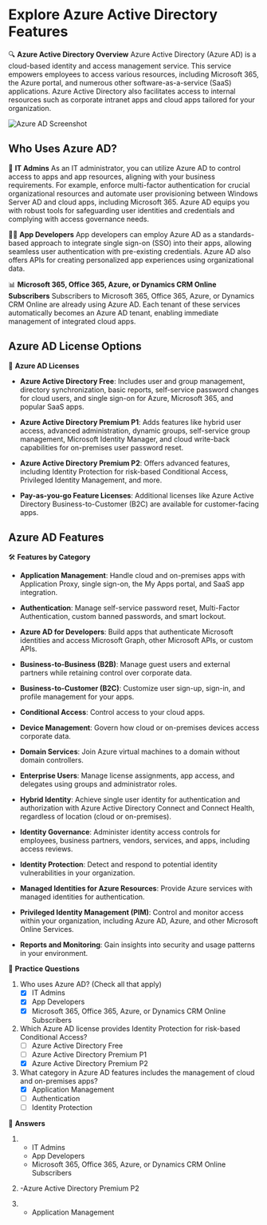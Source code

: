 # Explore Azure Active Directory Features

🔍 **Azure Active Directory Overview**
Azure Active Directory (Azure AD) is a cloud-based identity and access management service. This service empowers employees to access various resources, including Microsoft 365, the Azure portal, and numerous other software-as-a-service (SaaS) applications. Azure Active Directory also facilitates access to internal resources such as corporate intranet apps and cloud apps tailored for your organization.

![Azure AD Screenshot](https://learn.microsoft.com/en-us/training/wwl-azure/azure-active-directory/media/azure-active-directory-features-2f5b251f.png)

## Who Uses Azure AD?

👤 **IT Admins**
As an IT administrator, you can utilize Azure AD to control access to apps and app resources, aligning with your business requirements. For example, enforce multi-factor authentication for crucial organizational resources and automate user provisioning between Windows Server AD and cloud apps, including Microsoft 365. Azure AD equips you with robust tools for safeguarding user identities and credentials and complying with access governance needs.

👩‍💻 **App Developers**
App developers can employ Azure AD as a standards-based approach to integrate single sign-on (SSO) into their apps, allowing seamless user authentication with pre-existing credentials. Azure AD also offers APIs for creating personalized app experiences using organizational data.

📊 **Microsoft 365, Office 365, Azure, or Dynamics CRM Online Subscribers**
Subscribers to Microsoft 365, Office 365, Azure, or Dynamics CRM Online are already using Azure AD. Each tenant of these services automatically becomes an Azure AD tenant, enabling immediate management of integrated cloud apps.

## Azure AD License Options

💼 **Azure AD Licenses**
- **Azure Active Directory Free**: Includes user and group management, directory synchronization, basic reports, self-service password changes for cloud users, and single sign-on for Azure, Microsoft 365, and popular SaaS apps.

- **Azure Active Directory Premium P1**: Adds features like hybrid user access, advanced administration, dynamic groups, self-service group management, Microsoft Identity Manager, and cloud write-back capabilities for on-premises user password reset.

- **Azure Active Directory Premium P2**: Offers advanced features, including Identity Protection for risk-based Conditional Access, Privileged Identity Management, and more.

- **Pay-as-you-go Feature Licenses**: Additional licenses like Azure Active Directory Business-to-Customer (B2C) are available for customer-facing apps.

## Azure AD Features

🛠️ **Features by Category**

- **Application Management**: Handle cloud and on-premises apps with Application Proxy, single sign-on, the My Apps portal, and SaaS app integration.

- **Authentication**: Manage self-service password reset, Multi-Factor Authentication, custom banned passwords, and smart lockout.

- **Azure AD for Developers**: Build apps that authenticate Microsoft identities and access Microsoft Graph, other Microsoft APIs, or custom APIs.

- **Business-to-Business (B2B)**: Manage guest users and external partners while retaining control over corporate data.

- **Business-to-Customer (B2C)**: Customize user sign-up, sign-in, and profile management for your apps.

- **Conditional Access**: Control access to your cloud apps.

- **Device Management**: Govern how cloud or on-premises devices access corporate data.

- **Domain Services**: Join Azure virtual machines to a domain without domain controllers.

- **Enterprise Users**: Manage license assignments, app access, and delegates using groups and administrator roles.

- **Hybrid Identity**: Achieve single user identity for authentication and authorization with Azure Active Directory Connect and Connect Health, regardless of location (cloud or on-premises).

- **Identity Governance**: Administer identity access controls for employees, business partners, vendors, services, and apps, including access reviews.

- **Identity Protection**: Detect and respond to potential identity vulnerabilities in your organization.

- **Managed Identities for Azure Resources**: Provide Azure services with managed identities for authentication.

- **Privileged Identity Management (PIM)**: Control and monitor access within your organization, including Azure AD, Azure, and other Microsoft Online Services.

- **Reports and Monitoring**: Gain insights into security and usage patterns in your environment.

📝 **Practice Questions**

1. Who uses Azure AD? (Check all that apply)
   - [x] IT Admins
   - [x] App Developers
   - [x] Microsoft 365, Office 365, Azure, or Dynamics CRM Online Subscribers

2. Which Azure AD license provides Identity Protection for risk-based Conditional Access?
   - [ ] Azure Active Directory Free
   - [ ] Azure Active Directory Premium P1
   - [x] Azure Active Directory Premium P2

3. What category in Azure AD features includes the management of cloud and on-premises apps?
   - [x] Application Management
   - [ ] Authentication
   - [ ] Identity Protection

🔑 **Answers**

1. - IT Admins
   - App Developers
   - Microsoft 365, Office 365, Azure, or Dynamics CRM Online Subscribers

2.   -Azure Active Directory Premium P2

3. - Application Management